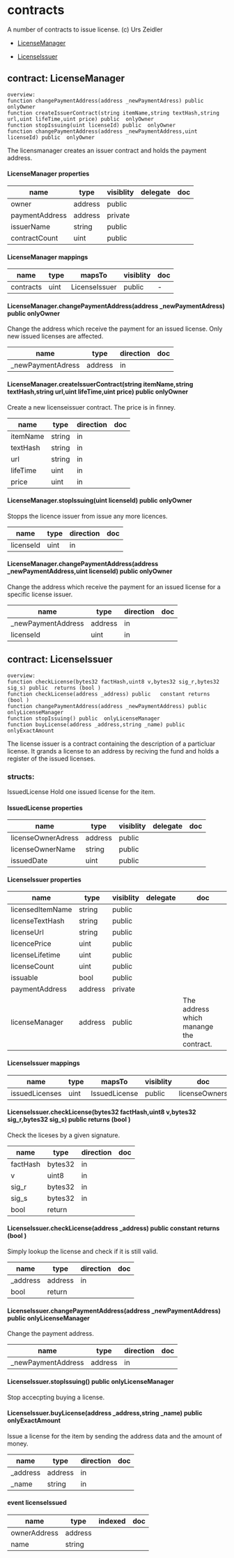 # contracts

A number of contracts to issue license.
(c) Urs Zeidler


* [LicenseManager](#contract-licensemanager)

* [LicenseIssuer](#contract-licenseissuer)


## contract: LicenseManager

    overview:
	function changePaymentAddress(address _newPaymentAdress) public  onlyOwner 
	function createIssuerContract(string itemName,string textHash,string url,uint lifeTime,uint price) public  onlyOwner 
	function stopIssuing(uint licenseId) public  onlyOwner 
	function changePaymentAddress(address _newPaymentAddress,uint licenseId) public  onlyOwner 



The licensmanager creates an issuer contract and holds the payment address.




#### LicenseManager properties

name|type|visiblity|delegate|doc
----|----|----|----|----
owner|address|public||
paymentAddress|address|private||
issuerName|string|public||
contractCount|uint|public||

#### LicenseManager mappings

name|type|mapsTo|visiblity|doc
----|----|----|----|----
contracts|uint|LicenseIssuer|public|-

#### LicenseManager.changePaymentAddress(address _newPaymentAdress) public  onlyOwner 

Change the address which receive the payment for an issued license. Only new issued licenses are affected.


name|type|direction|doc
----|----|----|----
_newPaymentAdress|address|in|

#### LicenseManager.createIssuerContract(string itemName,string textHash,string url,uint lifeTime,uint price) public  onlyOwner 

Create a new licenseissuer contract.
The price is in finney.


name|type|direction|doc
----|----|----|----
itemName|string|in|
textHash|string|in|
url|string|in|
lifeTime|uint|in|
price|uint|in|

#### LicenseManager.stopIssuing(uint licenseId) public  onlyOwner 

Stopps the licence issuer from issue any more licences.


name|type|direction|doc
----|----|----|----
licenseId|uint|in|

#### LicenseManager.changePaymentAddress(address _newPaymentAddress,uint licenseId) public  onlyOwner 

Change the address which receive the payment for an issued license for a specific license issuer. 


name|type|direction|doc
----|----|----|----
_newPaymentAddress|address|in|
licenseId|uint|in|


## contract: LicenseIssuer

    overview:
	function checkLicense(bytes32 factHash,uint8 v,bytes32 sig_r,bytes32 sig_s) public  returns (bool )
	function checkLicense(address _address) public   constant returns (bool )
	function changePaymentAddress(address _newPaymentAddress) public  onlyLicenseManager 
	function stopIssuing() public  onlyLicenseManager 
	function buyLicense(address _address,string _name) public  onlyExactAmount 



The license issuer is a contract containing the description of a particluar license.
It grands a license to an address by reciving the fund and holds a register of the 
issued licenses.



### structs:

IssuedLicense
Hold one issued license for the item.



#### IssuedLicense properties

name|type|visiblity|delegate|doc
----|----|----|----|----
licenseOwnerAdress|address|public||
licenseOwnerName|string|public||
issuedDate|uint|public||



#### LicenseIssuer properties

name|type|visiblity|delegate|doc
----|----|----|----|----
licensedItemName|string|public||
licenseTextHash|string|public||
licenseUrl|string|public||
licencePrice|uint|public||
licenseLifetime|uint|public||
licenseCount|uint|public||
issuable|bool|public||
paymentAddress|address|private||
licenseManager|address|public||The address which manange the contract.

#### LicenseIssuer mappings

name|type|mapsTo|visiblity|doc
----|----|----|----|----
issuedLicenses|uint|IssuedLicense|public|licenseOwners|address|IssuedLicense|public|-

#### LicenseIssuer.checkLicense(bytes32 factHash,uint8 v,bytes32 sig_r,bytes32 sig_s) public  returns (bool )

Check the liceses by a given signature.


name|type|direction|doc
----|----|----|----
factHash|bytes32|in|
v|uint8|in|
sig_r|bytes32|in|
sig_s|bytes32|in|
|bool|return|

#### LicenseIssuer.checkLicense(address _address) public   constant returns (bool )

Simply lookup the license and check if it is still valid.


name|type|direction|doc
----|----|----|----
_address|address|in|
|bool|return|

#### LicenseIssuer.changePaymentAddress(address _newPaymentAddress) public  onlyLicenseManager 

Change the payment address.


name|type|direction|doc
----|----|----|----
_newPaymentAddress|address|in|

#### LicenseIssuer.stopIssuing() public  onlyLicenseManager 

Stop accecpting buying a license.



#### LicenseIssuer.buyLicense(address _address,string _name) public  onlyExactAmount 

Issue a license for the item by sending the address data and the amount of money.


name|type|direction|doc
----|----|----|----
_address|address|in|
_name|string|in|

#### event licenseIssued


name|type|indexed|doc
----|----|----|----
ownerAddress|address||
name|string||


